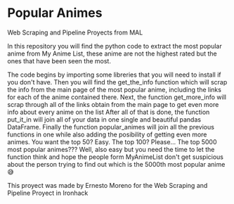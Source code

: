 # Popular Animes
Web Scraping and Pipeline Proyects from MAL

In this repository you will find the python code to extract the most popular anime from My Anime List, these anime are not the highest rated but the ones that have been seen the most.

The code begins by importing some libreries that you will need to install if you don't have.
Then you will find the get_the_info function which will scrap the info from the main page of the most popular anime, including the links for each of the anime contained there.
Next, the function get_more_info will scrap through all of the links obtain from the main page to get even more info about every anime on the list
After all of that is done, the function put_it_in will join all of your data in one single and beautiful pandas DataFrame.
Finally the function popular_animes will join all the previous functions in one while also adding the posibility of getting even more animes. You want the top 50? Easy. The top 100? Please... The top 5000 most popular animes??? Well, also easy but you need the time to let the function think and hope the people form MyAnimeList don't get suspicious about the person trying to find out which is the 5000th most popular anime 😅

This proyect was made by Ernesto Moreno for the Web Scraping and Pipeline Proyect in Ironhack
